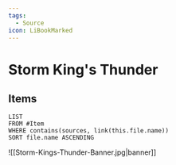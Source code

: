 ```yaml
---
tags:
  - Source
icon: LiBookMarked
---
```


# Storm King's Thunder

## Items

```dataview
LIST
FROM #Item 
WHERE contains(sources, link(this.file.name))
SORT file.name ASCENDING
```

![[Storm-Kings-Thunder-Banner.jpg|banner]]
